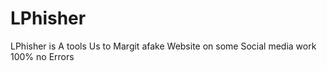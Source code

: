 # LPhisher
LPhisher is  A tools Us to Margit afake Website on some Social media work 100% no Errors

